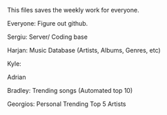 This files saves the weekly work for everyone.

Everyone: Figure out github.

Sergiu: Server/ Coding base

Harjan: Music Database (Artists, Albums, Genres, etc)

Kyle:

Adrian

Bradley: Trending songs (Automated top 10)

Georgios: Personal Trending Top 5 Artists
